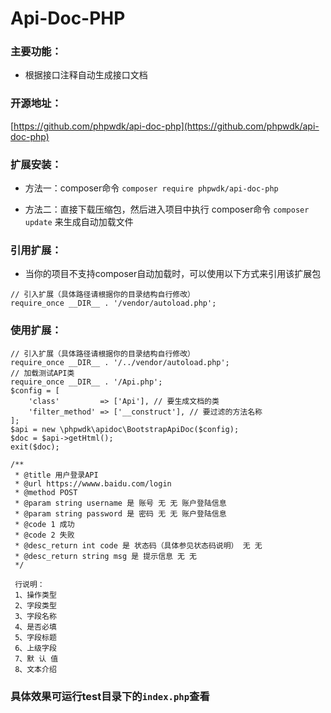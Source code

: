 # Api-Doc-PHP

### 主要功能：

+ 根据接口注释自动生成接口文档

### 开源地址：

[https://github.com/phpwdk/api-doc-php](https://github.com/phpwdk/api-doc-php)
    
### 扩展安装：

+ 方法一：composer命令 `composer require phpwdk/api-doc-php`

+ 方法二：直接下载压缩包，然后进入项目中执行 composer命令 `composer update` 来生成自动加载文件

### 引用扩展：

+ 当你的项目不支持composer自动加载时，可以使用以下方式来引用该扩展包

```
// 引入扩展（具体路径请根据你的目录结构自行修改）
require_once __DIR__ . '/vendor/autoload.php';
```

### 使用扩展：

```
// 引入扩展（具体路径请根据你的目录结构自行修改）
require_once __DIR__ . '/../vendor/autoload.php';
// 加载测试API类
require_once __DIR__ . '/Api.php';
$config = [
    'class'         => ['Api'], // 要生成文档的类
    'filter_method' => ['__construct'], // 要过滤的方法名称
];
$api = new \phpwdk\apidoc\BootstrapApiDoc($config);
$doc = $api->getHtml();
exit($doc);
```

``` 使用方法：
/**
 * @title 用户登录API
 * @url https://wwww.baidu.com/login
 * @method POST
 * @param string username 是 账号 无 无 账户登陆信息
 * @param string password 是 密码 无 无 账户登陆信息
 * @code 1 成功
 * @code 2 失败
 * @desc_return int code 是 状态码（具体参见状态码说明） 无 无
 * @desc_return string msg 是 提示信息 无 无
 */
 
 行说明：
 1、操作类型
 2、字段类型
 3、字段名称
 4、是否必填
 5、字段标题
 6、上级字段
 7、默 认 值
 8、文本介绍
```

### 具体效果可运行test目录下的`index.php`查看
